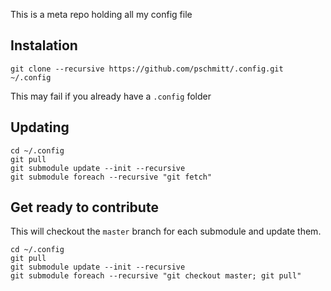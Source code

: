 This is a meta repo holding all my config file

## Instalation

```
git clone --recursive https://github.com/pschmitt/.config.git ~/.config
```

This may fail if you already have a `.config` folder

## Updating

```
cd ~/.config
git pull                                
git submodule update --init --recursive
git submodule foreach --recursive "git fetch" 
```

## Get ready to contribute 

This will checkout the `master` branch for each submodule and update them.

```
cd ~/.config
git pull
git submodule update --init --recursive
git submodule foreach --recursive "git checkout master; git pull"
```
